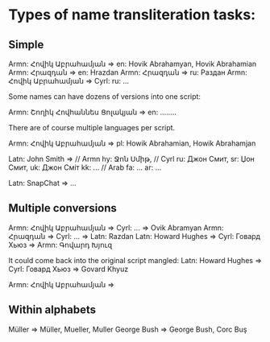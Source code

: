 # Types of name transliteration tasks:

## Simple
Armn: Հովիկ Աբրահամյան => en: Hovik Abrahamyan, Hovik Abrahamian
Armn: Հրազդան => en: Hrazdan
Armn: Հրազդան => ru: Раздан
Armn: Հովիկ Աբրահամյան => Cyrl: ru: ...

Some names can have dozens of versions into one script:

Armn: Շողիկ Հովհաննես Ցոլակյան => en: ........


There are of course multiple languages per script.

Armn: Հովիկ Աբրահամյան => pl: Howik Abrahamian, Howik Abrahamjan



Latn: John Smith =>
  // Armn
  hy: Ջոն Սմիթ,
  // Cyrl
  ru: Джон Смит,
  sr: Џон Смит,
  uk: Джон Сміт
  kk:
  ...
  // Arab
  fa: ...
  ar: ...

Latn: SnapChat => ...

## Multiple conversions

Armn: Հովիկ Աբրահամյան => Cyrl: ... => Ovik Abramyan
Armn: Հրազդան => Cyrl: ... => Latn: Razdan
Latn: Howard Hughes => Cyrl: Говард Хьюз => Armn: Գովարդ Խյուզ

It could come back into the original script mangled:
Latn: Howard Hughes => Cyrl: Говард Хьюз => Govard Khyuz

Armn: Հովիկ Աբրահամյան => 

## Within alphabets

Müller => Müller, Mueller, Muller
George Bush => George Bush, Corc Buş
